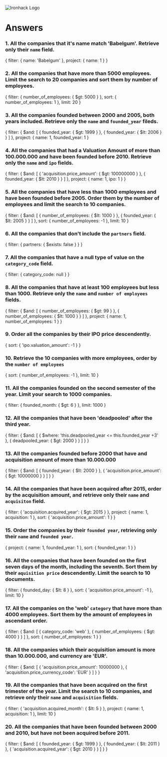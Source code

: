 ![Ironhack Logo](https://i.imgur.com/1QgrNNw.png)

# Answers

### 1. All the companies that it's name match 'Babelgum'. Retrieve only their `name` field.

{
filter: {
name: 'Babelgum'
},
project: {
name: 1
}
}

### 2. All the companies that have more than 5000 employees. Limit the search to 20 companies and sort them by **number of employees**.

{
filter: {
number_of_employees: {
\$gt: 5000
}
},
sort: {
number_of_employees: 1
},
limit: 20
}

### 3. All the companies founded between 2000 and 2005, both years included. Retrieve only the `name` and `founded_year` fileds.

{
filter: {
$and: [
   {
    founded_year: {
     $gt: 1999
}
},
{
founded_year: {
\$lt: 2006
}
}
]
},
project: {
name: 1,
founded_year: 1
}

### 4. All the companies that had a Valuation Amount of more than 100.000.000 and have been founded before 2010. Retrieve only the `name` and `ipo` fields.

{
filter: {
$and: [
   {
    'acquisition.price_amount': {
     $gt: 100000000
}
},
{
founded_year: {
\$lt: 2010
}
}
]
},
project: {
name: 1,
ipo: 1
}
}

### 5. All the companies that have less than 1000 employees and have been founded before 2005. Order them by the number of employees and limit the search to 10 companies.

{
filter: {
$and: [
   {
    number_of_employees: {
     $lt: 1000
}
},
{
founded_year: {
\$lt: 2005
}
}
]
},
sort: {
number_of_employees: -1
},
limit: 10
}

### 6. All the companies that don't include the `partners` field.

{
filter: {
partners: {
\$exists: false
}
}
}

### 7. All the companies that have a null type of value on the `category_code` field.

{
filter: {
category_code: null
}
}

### 8. All the companies that have at least 100 employees but less than 1000. Retrieve only the `name` and `number of employees` fields.

{
filter: {
$and: [
   {
    number_of_employees: {
     $gt: 99
}
},
{
number_of_employees: {
\$lt: 1000
}
}
]
},
project: {
name: 1,
number_of_employees: 1
}
}

### 9. Order all the companies by their IPO price descendently.

{
sort: {
'ipo.valuation_amount': -1
}
}

### 10. Retrieve the 10 companies with more employees, order by the `number of employees`

{
sort: {
number_of_employees: -1
},
limit: 10
}

### 11. All the companies founded on the second semester of the year. Limit your search to 1000 companies.

{
filter: {
founded_month: {
\$gt: 6
}
},
limit: 1000
}

### 12. All the companies that have been 'deadpooled' after the third year.

{
filter: {
$and: [
   {
    $where: 'this.deadpooled_year <= this.founded_year +3'
},
{
deadpooled_year: {
\$gt: 2000
}
}
]
}
}

### 13. All the companies founded before 2000 that have and acquisition amount of more than 10.000.000

{
filter: {
$and: [
   {
    founded_year: {
     $lt: 2000
}
},
{
'acquisition.price_amount': {
\$gt: 10000000
}
}
]
}
}

### 14. All the companies that have been acquired after 2015, order by the acquisition amount, and retrieve only their `name` and `acquisiton` field.

{
filter: {
'acquisition.acquired_year': {
\$gt: 2015
}
},
project: {
name: 1,
acquisition: 1
},
sort: {
'acquisition.price_amount': 1
}
}

### 15. Order the companies by their `founded year`, retrieving only their `name` and `founded year`.

{
project: {
name: 1,
founded_year: 1
},
sort: {
founded_year: 1
}
}

### 16. All the companies that have been founded on the first seven days of the month, including the seventh. Sort them by their `aquisition price` descendently. Limit the search to 10 documents.

{
filter: {
founded_day: {
\$lt: 8
}
},
sort: {
'acquisition.price_amount': -1
},
limit: 10
}

### 17. All the companies on the 'web' `category` that have more than 4000 employees. Sort them by the amount of employees in ascendant order.

{
filter: {
$and: [
   {
    category_code: 'web'
   },
   {
    number_of_employees: {
     $gt: 4000
}
}
]
},
sort: {
number_of_employees: 1
}
}

### 18. All the companies which their acquisition amount is more than 10.000.000, and currency are 'EUR'.

{
filter: {
\$and: [
{
'acquisition.price_amount': 10000000
},
{
'acquisition.price_currency_code': 'EUR'
}
]
}
}

### 19. All the companies that have been acquired on the first trimester of the year. Limit the search to 10 companies, and retrieve only their `name` and `acquisition` fields.

{
filter: {
'acquisition.acquired_month': {
\$lt: 5
}
},
project: {
name: 1,
acquisition: 1
},
limit: 10
}

### 20. All the companies that have been founded between 2000 and 2010, but have not been acquired before 2011.

{
filter: {
$and: [
   {
    founded_year: {
     $gt: 1999
}
},
{
founded_year: {
$lt: 2011
    }
   },
   {
    'acquisition.acquired_year': {
     $gt: 2010
}
}
]
}
}
